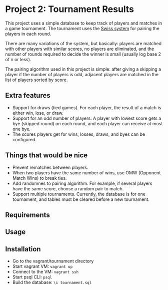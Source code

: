Project 2: Tournament Results
=============================

This project uses a simple database to keep track of players and matches in a game tournament. The tournament uses the
[Swiss system](https://en.wikipedia.org/wiki/Swiss-system_tournament) for pairing the players in each round.

There are many variations of the system, but basically: players are matched with other players with similar scores, no players are eliminated, and the number of rounds required to decide the winner is small (usually log base 2 of n or less).

The pairing algorithm used in this project is simple: after giving a skipping a player if the number of players is odd, adjacent players are matched in the list of players sorted by score.


Extra features
--------------

- Support for draws (tied games). For each player, the result of a match is either win, lose, or draw.
- Support for an odd number of players. A player with lowest score gets a bye (skipped round) on each round, and each player can receive at most one bye.
- The scores players get for wins, losses, draws, and byes can be configured.


Things that would be nice
-------------------------

- Prevent rematches between players.
- When two players have the same number of wins, use OMW (Opponent Match Wins) to break ties.
- Add randomnes to pairing algorithm. For example, if several players have the same score, choose a random pair to match.
- Support multiple tournaments. Currently, the database is for one tournament, and tables must be cleared before a new tournament.


Requirements
------------


Usage
-----


Installation
------------

- Go to the vagrant/tournament directory
- Start vagrant VM: `vagrant up`
- Connect to the VM: `vagrant ssh`
- Start psql CLI: `psql`
- Build the database: `\i tournament.sql`
